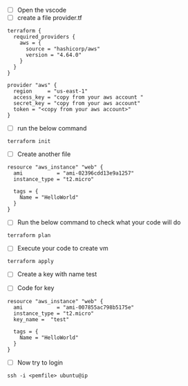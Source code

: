 - [ ] Open the vscode 
- [ ] create a file provider.tf

```
terraform {
  required_providers {
    aws = {
      source = "hashicorp/aws"
      version = "4.64.0"
    }
  }
}

provider "aws" {
  region     = "us-east-1"
  access_key = "copy from your aws account "
  secret_key = "copy from your aws account"
  token = "<copy from your aws account>"
}
```
- [ ] run the below command

```
terraform init
```

- [ ] Create another file

```
resource "aws_instance" "web" {
  ami           = "ami-02396cdd13e9a1257"
  instance_type = "t2.micro"

  tags = {
    Name = "HelloWorld"
  }
}
```


- [ ] Run the below command to check what your code will do

```
terraform plan
```

- [ ] Execute your code to create vm

```
terraform apply
```
- [ ] Create a key with name test

- [ ] Code for key

```
resource "aws_instance" "web" {
  ami           = "ami-007855ac798b5175e"
  instance_type = "t2.micro"
  key_name =  "test"

  tags = {
    Name = "HelloWorld"
  }
}
```

- [ ] Now try to login

```
ssh -i <pemfile> ubuntu@ip
```





